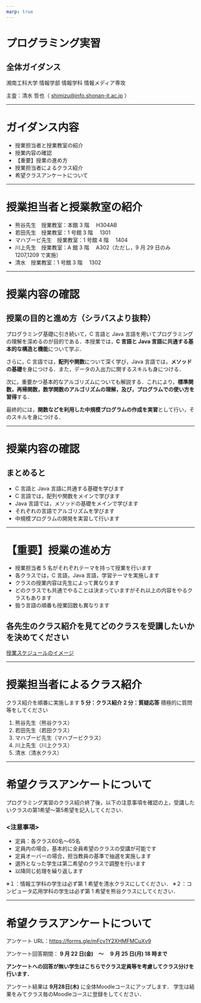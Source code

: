```yaml
---
marp: true
---
```

<!-- paginate: true -->
# プログラミング実習

## 全体ガイダンス

湘南工科大学 情報学部 情報学科 情報メディア専攻

主査：清水 哲也（ shimizu@info.shonan-it.ac.jp ）

---

# ガイダンス内容

- 授業担当者と授業教室の紹介
- 授業内容の確認
- 【重要】授業の進め方
- 授業担当者によるクラス紹介
- 希望クラスアンケートについて

---

# 授業担当者と授業教室の紹介

- 熊谷先生　授業教室：本館 3 階　 H304AB
- 若田先生　授業教室：1 号館 3 階　 1301
- マハブービ先生　授業教室：1 号館 4 階　 1404
- 川上先生　授業教室：A 館 3 階　 A302（ただし，9 月 29 日のみ 1207,1209 で実施）
- 清水　授業教室：1 号館 3 階　 1302

---

# 授業内容の確認

## 授業の目的と進め方（シラバスより抜粋）

プログラミング基礎に引き続いて，C 言語と Java 言語を用いてプログラミングの理解を深めるのが目的である．本授業では，**C 言語と Java 言語に共通する基本的な構造と機能**について学ぶ．

さらに，C 言語では，**配列や関数**について深く学び，Java 言語では，**メソッドの基礎**を身につける．また，データの入出力に関するスキルも身につける．

次に，重要かつ基本的なアルゴリズムについても解説する．これにより，**標準関数，再帰関数，数学関数のアルゴリズムの理解，及び，プログラムでの使い方を習得**する．

最終的には，**関数などを利用した中規模プログラムの作成を実習**として行い，そのスキルを身につける．

---

# 授業内容の確認

## まとめると

- C 言語と Java 言語に共通する基礎を学びます
- C 言語では，配列や関数をメインで学びます
- Java 言語では，メソッドの基礎をメインで学びます
- それぞれの言語でアルゴリズムを学びます
- 中規模プログラムの開発を実習して行います

---

# 【重要】授業の進め方

- 授業担当者 5 名がそれぞれテーマを持って授業を行います
- 各クラスでは，C 言語，Java 言語，学習テーマを実施します
- クラスの授業内容は先生によって異なります
- どのクラスでも共通でやることは決まっていますがそれ以上の内容をやるクラスもあります
- 扱う言語の順番も授業回数も異なります

## 各先生のクラス紹介を見てどのクラスを受講したいかを決めてください

[授業スケジュールのイメージ](https://shimizu-lab.notion.site/a20ef40e61b04300a38623c7d2cdd05f?pvs=4)

---

# 授業担当者によるクラス紹介

クラス紹介を順番に実施します
**5 分：クラス紹介**
**2 分：質疑応答**
積極的に質問等をしてください

1. 熊谷先生（熊谷クラス）
2. 若田先生（若田クラス）
3. マハブービ先生（マハブービクラス）
4. 川上先生（川上クラス）
5. 清水（清水クラス）

---

# 希望クラスアンケートについて

プログラミング実習のクラス紹介終了後，以下の注意事項を確認の上，受講したいクラスの第1希望〜第5希望を記入してください．

### <注意事項>
- 定員：各クラス60名〜65名
- 定員内の場合，基本的に全員希望のクラスの受講が可能です
- 定員オーバーの場合，担当教員の基準で抽選を実施します
- 選外となった学生は第二希望のクラスで調整を行います
- 以降同じ処理を繰り返します

※１：情報工学科の学生は必ず第 1 希望を清水クラスにしてください．
※２：コンピュータ応用学科の学生は必ず第 1 希望を熊谷クラスにしてください．

---

# 希望クラスアンケートについて

アンケート URL：https://forms.gle/mFcv1Y2XHMFMCuXv9

アンケート回答期間： **9 月 22 日(金)　〜　 9 月 25 日(月) 18 時まで**

**アンケートへの回答が無い学生はこちらでクラス定員等を考慮してクラス分けを行います．**

アンケート結果は **9月28日(木)** に全体Moodleコースにアップします．
学生は結果をみてクラス毎のMoodleコースに登録をしてください．